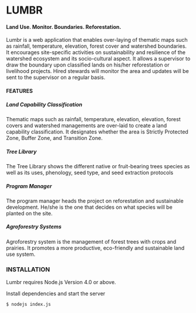 # LUMBR 
#### Land Use. Monitor. Boundaries. Reforestation. 

Lumbr is a web application that enables over-laying of thematic maps such as rainfall, temperature, elevation, forest cover and watershed boundaries. It encourages site-specific activities on sustainability and resilience of the watershed ecosystem and its socio-cultural aspect. It allows a supervisor to draw the boundary upon classified lands on his/her reforestation or livelihood projects. Hired stewards will monitor the area and updates will be sent to the supervisor on a regular basis. 



#### FEATURES

##### Land Capability Classification
Thematic maps such as rainfall, temperature, elevation, elevation, forest covers and watershed managements are over-laid to create a land capability classification. It designates whether the area is Strictly Protected Zone, Buffer Zone, and Transition Zone.

##### Tree Library
The Tree Library shows the different native or fruit-bearing trees species as well as its uses, phenology, seed type, and seed extraction protocols

##### Program Manager
The program manager heads the project on reforestation and sustainable development. He/she is the one that decides on what species will be planted on the site.

##### Agroforestry Systems
Agroforestry system is the management of forest trees with crops and prairies. It promotes a more productive, eco-friendly and sustainable land use system.



### INSTALLATION
Lumbr requires Node.js Version 4.0 or above.

Install dependencies and start the server
```sh
$ nodejs index.js
```